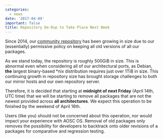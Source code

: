 ```yaml
---
categories:
  - news
date: '2017-04-09'
important: false
title: Repository De-Dup to Take Place Next Week
---
```



Since 2014, our [community repository](https://repo.aosc.io/) has been growing in size due to our (essentially) permissive policy on keeping all old versions of all our packages.

As we stand today, the repository is roughly 500GiB in size. This is abnormal even when considering all of our architectural ports, as Debian, **the** largest binary-based *nix distribution requires just over 1TiB in size. This continuing growth in repository size has brought storage challenges to both our mirror hosts and our own repository server.

Therefore, it is decided that starting at **midnight of next Friday** (April 14th, UTC time) that we will be starting to remove all packages that are not the newest provided across **all architectures**. We expect this operation to be finished by the weekend of April 16th.

Users (like you) should not be concerned about this operation, nor would impact your experience with AOSC OS. Removal of old packages only removes the possibility for developers to backtrack onto older revisions of a packages for comparative and regression testing.